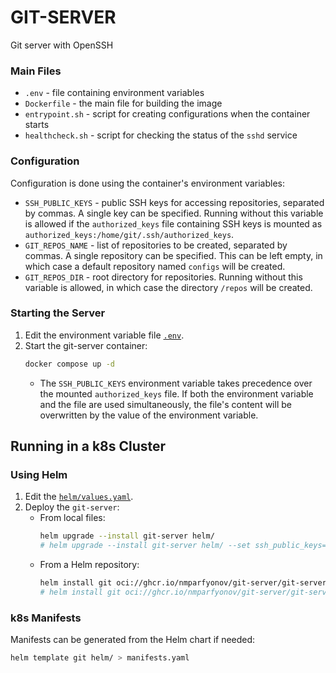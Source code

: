 # GIT-SERVER
Git server with OpenSSH

### Main Files
* `.env` - file containing environment variables
* `Dockerfile` - the main file for building the image
* `entrypoint.sh` - script for creating configurations when the container starts
* `healthcheck.sh` - script for checking the status of the `sshd` service

### Configuration
Configuration is done using the container's environment variables:
* `SSH_PUBLIC_KEYS` - public SSH keys for accessing repositories, separated by commas. A single key can be specified. Running without this variable is allowed if the `authorized_keys` file containing SSH keys is mounted as `authorized_keys:/home/git/.ssh/authorized_keys`.
* `GIT_REPOS_NAME` - list of repositories to be created, separated by commas. A single repository can be specified. This can be left empty, in which case a default repository named `configs` will be created.
* `GIT_REPOS_DIR` - root directory for repositories. Running without this variable is allowed, in which case the directory `/repos` will be created.

### Starting the Server
1. Edit the environment variable file [`.env`](./.env).
2. Start the git-server container:
    ```bash
    docker compose up -d
    ```
    * The `SSH_PUBLIC_KEYS` environment variable takes precedence over the mounted `authorized_keys` file. If both the environment variable and the file are used simultaneously, the file's content will be overwritten by the value of the environment variable.

## Running in a k8s Cluster
### Using Helm
1. Edit the [`helm/values.yaml`](./helm/values.yaml).
2. Deploy the `git-server`:
    * From local files:
        ```bash
        helm upgrade --install git-server helm/
        # helm upgrade --install git-server helm/ --set ssh_public_keys="$(cat ~/.ssh/id_rsa.pub)"
        ```
    * From a Helm repository:
        ```bash
        helm install git oci://ghcr.io/nmparfyonov/git-server/git-server --version 0.1.0 -f helm/values.yaml
        # helm install git oci://ghcr.io/nmparfyonov/git-server/git-server --version 0.1.0 --set ssh_public_keys="$(cat ~/.ssh/id_rsa.pub)"
        ```

### k8s Manifests
Manifests can be generated from the Helm chart if needed:
```bash
helm template git helm/ > manifests.yaml
```